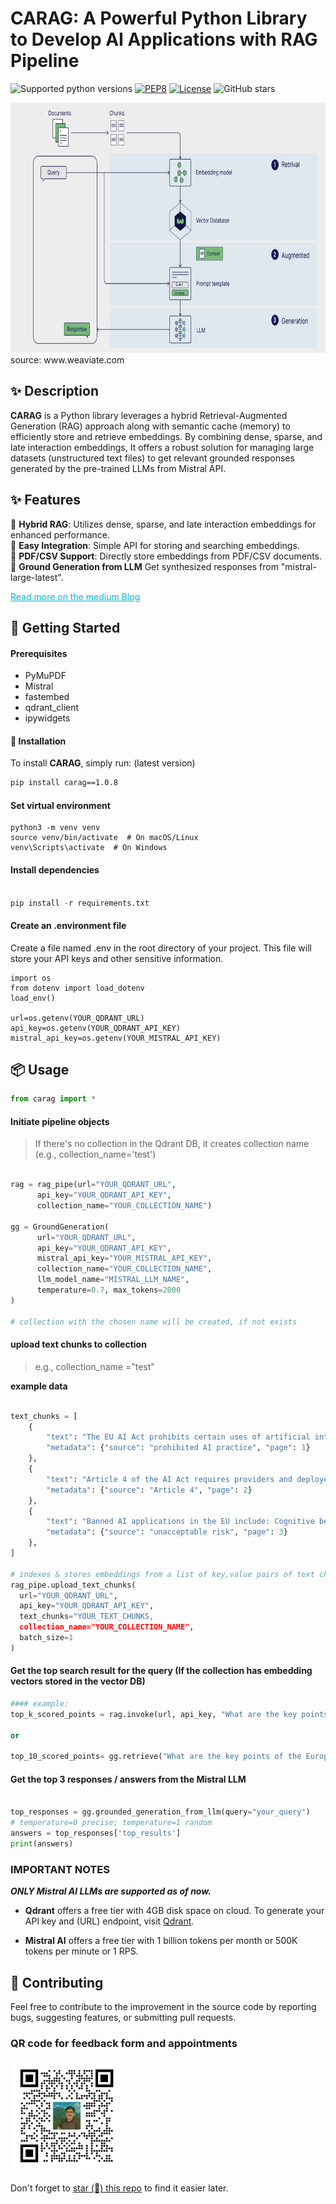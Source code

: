 <!-- Python library -->
<div align="centre" >
  <h1 align="centre"> CARAG: A Powerful Python Library to Develop AI Applications with RAG Pipeline </h1>
</div>
  
![Supported python versions](https://img.shields.io/badge/python->=3.9-blue)
[![PEP8](https://img.shields.io/badge/code%20style-pep8-black.svg)](https://www.python.org/dev/peps/pep-0008/)
[![License](https://img.shields.io/badge/License-GPL%203.0-blue.svg)](LICENSE)
![GitHub stars](https://img.shields.io/github/stars/rizwandel/Build-Standard-RAG-with-Qdrant?color=red&label=stars&logoColor=black&style=social)


<div align="centre" >
<img src="images/vanilla_rag.png" alt="weaviate" width="1000" height="400">
<h8 align="left"> source: www.weaviate.com </h8>
</div>
  

## ✨ Description

**CARAG** is a Python library leverages a hybrid Retrieval-Augmented Generation (RAG) approach along with semantic cache (memory) to efficiently store and retrieve embeddings. By combining dense, sparse, and late interaction embeddings, It offers a robust solution for managing large datasets (unstructured text files) to get relevant grounded responses generated by the pre-trained LLMs from Mistral API.

## ✨ Features
🚀 **Hybrid RAG**: Utilizes dense, sparse, and late interaction embeddings for enhanced performance.  
🔌 **Easy Integration**: Simple API for storing and searching embeddings.  
📄 **PDF/CSV Support**: Directly store embeddings from PDF/CSV documents.  
🎉  **Ground Generation from LLM** Get synthesized responses from "mistral-large-latest".

<!-- Links -->
<p align="left">
  <a href="https://rizdelhi.medium.com" style="color: #06b6d4;"> Read more on the medium Blog</a> 
</p>

## 🌱 Getting Started
#### Prerequisites
- PyMuPDF
- Mistral
- fastembed
- qdrant_client
- ipywidgets

#### 🚀 Installation

To install **CARAG**, simply run: (latest version)

```bash
pip install carag==1.0.8
```
#### Set virtual environment 
```
python3 -m venv venv
source venv/bin/activate  # On macOS/Linux
venv\Scripts\activate  # On Windows
```
#### Install dependencies

```python

pip install -r requirements.txt

```
#### Create an .environment file
Create a file named .env in the root directory of your project. This file will store your API keys and other sensitive information.

```
import os
from dotenv import load_dotenv
load_env()

url=os.getenv(YOUR_QDRANT_URL)
api_key=os.getenv(YOUR_QDRANT_API_KEY)
mistral_api_key=os.getenv(YOUR_MISTRAL_API_KEY)

```

## 📦 Usage

```python
from carag import *
```

#### Initiate pipeline objects
> If there's no collection in the Qdrant DB, it creates collection name (e.g., collection_name='test')

```python

rag = rag_pipe(url="YOUR_QDRANT_URL", 
      api_key="YOUR_QDRANT_API_KEY",
      collection_name="YOUR_COLLECTION_NAME")

gg = GroundGeneration(
      url="YOUR_QDRANT_URL", 
      api_key="YOUR_QDRANT_API_KEY",
      mistral_api_key="YOUR_MISTRAL_API_KEY",
      collection_name="YOUR_COLLECTION_NAME",
      llm_model_name="MISTRAL_LLM_NAME",
      temperature=0.7, max_tokens=2000
)

# collection with the chosen name will be created, if not exists
```
#### upload text chunks to collection
> e.g., collection_name ="test"

**example data**
```python

text_chunks = [
    {
        "text": "The EU AI Act prohibits certain uses of artificial intelligence (AI). These include AI systems that manipulate people's decisions or exploit their vulnerabilities, systems that evaluate or classify people based on their social behavior or personal traits, and systems that predict a person's risk of committing a crime.",
        "metadata": {"source": "prohibited AI practice", "page": 1}
    },
    {
        "text": "Article 4 of the AI Act requires providers and deployers of AI systems to ensure a sufficient level of AI literacy to their staff and anyone using the systems on their behalf. The article entered into application on 2 February 2025. Several organizations have anticipated and prepared themselves",
        "metadata": {"source": "Article 4", "page": 2}
    },
    {
        "text": "Banned AI applications in the EU include: Cognitive behavioral manipulation of people or specific vulnerable groups: for example voice-activated toys that encourage dangerous behavior in children",
        "metadata": {"source": "unacceptable risk", "page": 3}
    },
]

# indexes & stores embeddings from a list of key,value pairs of text chunks - List[Dict]
rag_pipe.upload_text_chunks(
  url="YOUR_QDRANT_URL", 
  api_key="YOUR_QDRANT_API_KEY",
  text_chunks="YOUR_TEXT_CHUNKS,
  collection_name="YOUR_COLLECTION_NAME",
  batch_size=1
)
```
#### Get the top search result for the query (If the collection has embedding vectors stored in the vector DB)

```python
#### example:
top_k_scored_points = rag.invoke(url, api_key, "What are the key points of the European AI Act 2024?", 'test')

or

top_10_scored_points= gg.retrieve("What are the key points of the European AI Act 2024?", 'test',cache_first=True,top_k=10)
```
#### Get the top 3 responses / answers from the Mistral LLM

```python

top_responses = gg.grounded_generation_from_llm(query="your_query")
# temperature=0 precise; temperature=1 random
answers = top_responses['top_results']
print(answers)

```

### IMPORTANT NOTES

***ONLY Mistral AI LLMs are supported as of now.***

- **Qdrant** offers a free tier with 4GB disk space on cloud. To generate your API key and (URL) endpoint, visit [Qdrant](https://qdrant.tech/).

- **Mistral AI** offers a free tier with 1 billion tokens per month or 500K tokens per minute or 1 RPS.

## 🤝 Contributing  

Feel free to contribute to the improvement in the source code by reporting bugs, suggesting features, or submitting pull requests.

### QR code for feedback form and appointments

<div align="left" >
<img src="images/gravatar_QR.png" alt="QR code" width="180" height="180">
</div>



Don't forget to [star (🌟) this repo](https://github.com/rizwandel/Build-standard-RAG-with-Qdrant) to find it easier later.

